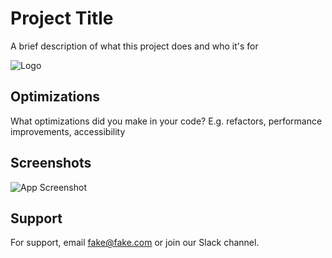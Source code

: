 
# Project Title

A brief description of what this project does and who it's for


![Logo](https://i.ibb.co.com/Z8r6QPT/dinorp.png)


## Optimizations

What optimizations did you make in your code? E.g. refactors, performance improvements, accessibility


## Screenshots

![App Screenshot](https://via.placeholder.com/468x300?text=App+Screenshot+Here)


## Support

For support, email fake@fake.com or join our Slack channel.

